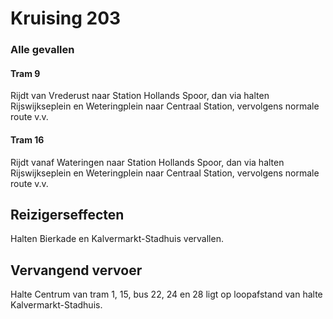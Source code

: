 # Kruising 203 
### Alle gevallen

#### Tram 9 
Rijdt van Vrederust naar Station Hollands Spoor, dan via halten Rijswijkseplein en Weteringplein naar Centraal Station, vervolgens normale route v.v.

#### Tram 16
Rijdt vanaf Wateringen naar Station Hollands Spoor, dan via halten Rijswijkseplein en Weteringplein naar Centraal Station, vervolgens normale route v.v.

## Reizigerseffecten
Halten Bierkade en Kalvermarkt-Stadhuis vervallen.

## Vervangend vervoer
Halte Centrum van tram 1, 15, bus 22, 24 en 28 ligt op loopafstand van halte Kalvermarkt-Stadhuis.
